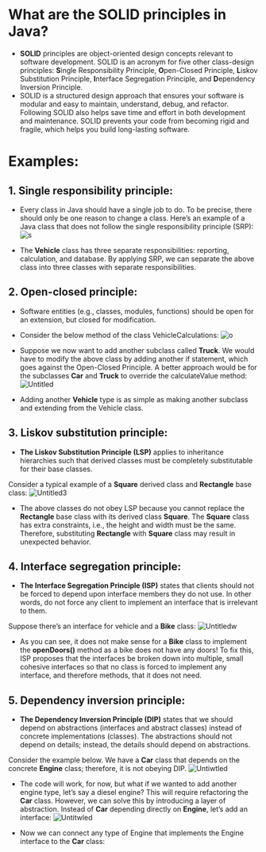 # What are the SOLID principles in Java?
- **SOLID**  principles are object-oriented design concepts relevant to software development. SOLID is an acronym for five other class-design principles: **S**ingle Responsibility Principle, **O**pen-Closed Principle, **L**iskov Substitution Principle, **I**nterface Segregation Principle, and **D**ependency Inversion Principle.
- SOLID is a structured design approach that ensures your software is modular and easy to maintain, understand, debug, and refactor. Following SOLID also helps save time and effort in both development and maintenance. SOLID prevents your code from becoming rigid and fragile, which helps you build long-lasting software.

# Examples:
## 1. Single responsibility principle:
- Every class in Java should have a single job to do. To be precise, there should only be one reason to change a class. Here’s an example of a Java class that does not follow the single responsibility principle (SRP):
![s](https://github.com/NourhanSaeed707/SOLID-Principles-Java/assets/64387352/065e8e47-4e98-404b-a992-afa8b93aebc6)

- The **Vehicle** class has three separate responsibilities: reporting, calculation, and database. By applying SRP, we can separate the above class into three classes with separate responsibilities.

## 2. Open-closed principle:
- Software entities (e.g., classes, modules, functions) should be open for an extension, but closed for modification.
- Consider the below method of the class VehicleCalculations:
  ![o](https://github.com/NourhanSaeed707/SOLID-Principles-Java/assets/64387352/c43f893f-af7c-4120-b7ac-87ee83e99570)

- Suppose we now want to add another subclass called **Truck**. We would have to modify the above class by adding another if statement, which goes against the Open-Closed Principle.
A better approach would be for the subclasses **Car** and **Truck** to override the calculateValue method:
![Untitled](https://github.com/NourhanSaeed707/SOLID-Principles-Java/assets/64387352/a205b609-43d1-4145-9de9-726e394fe62e)

- Adding another **Vehicle** type is as simple as making another subclass and extending from the Vehicle class.

## 3. Liskov substitution principle:
- **The Liskov Substitution Principle (LSP)** applies to inheritance hierarchies such that derived classes must be completely substitutable for their base classes.

Consider a typical example of a **Square** derived class and **Rectangle** base class:
![Untitled3](https://github.com/NourhanSaeed707/SOLID-Principles-Java/assets/64387352/5dda1993-b1be-4b30-970e-9e2efd72f2d7)

- The above classes do not obey LSP because you cannot replace the **Rectangle** base class with its derived class **Square**. The **Square** class has extra constraints, i.e., the height and width must be the same. Therefore, substituting **Rectangle** with **Square** class may result in unexpected behavior.

## 4. Interface segregation principle:
- **The Interface Segregation Principle (ISP)** states that clients should not be forced to depend upon interface members they do not use. In other words, do not force any client to implement an interface that is irrelevant to them.

Suppose there’s an interface for vehicle and a **Bike** class:
![Untitledw](https://github.com/NourhanSaeed707/SOLID-Principles-Java/assets/64387352/cf8fbd1e-c8e6-4e7d-8a93-3d04c9ce6eed)

- As you can see, it does not make sense for a **Bike** class to implement the **openDoors()** method as a bike does not have any doors! To fix this, ISP proposes that the interfaces be broken down into multiple, small cohesive interfaces so that no class is forced to implement any interface, and therefore methods, that it does not need.

## 5. Dependency inversion principle:
- **The Dependency Inversion Principle (DIP)** states that we should depend on abstractions (interfaces and abstract classes) instead of concrete implementations (classes). The abstractions should not depend on details; instead, the details should depend on abstractions.

Consider the example below. We have a **Car** class that depends on the concrete **Engine** class; therefore, it is not obeying DIP.
![Untiwtled](https://github.com/NourhanSaeed707/SOLID-Principles-Java/assets/64387352/e66eb820-3e51-4073-ab56-253e249b36a1)

- The code will work, for now, but what if we wanted to add another engine type, let’s say a diesel engine? This will require refactoring the **Car** class.
However, we can solve this by introducing a layer of abstraction. Instead of **Car** depending directly on **Engine**, let’s add an interface:
![Untitwled](https://github.com/NourhanSaeed707/SOLID-Principles-Java/assets/64387352/86a6a72a-6be7-49af-b651-ef5af17557e7)

- Now we can connect any type of Engine that implements the Engine interface to the **Car** class:








